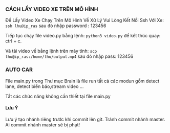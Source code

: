 ### CÁCH LẤY VIDEO XE TRÊN MÔ HÌNH
Để Lấy Video Xe Chạy Trên Mô Hình Về Xử Lý Vui Lòng Kết Nối Ssh Với Xe:
```ssh lhu@ip_ras``` sau đó nhập password : 123456

Tiếp tục chạy file video.py bằng lệnh:
```python3 video.py``` để kết thúc quay: ctrl + c.


Và tải video về bằng lệnh trên máy tính:
```scp lhu@ip_ras:/home/lhu/output.mp4``` sau đó nhập pass: 123456
### AUTO CAR
File main.py trong Thư mục Brain là file run tất cả các modun gồm detect lane, detect biển báo,stream video ...

Tắt các chức năng không cần thiết tại file main.py

#### Lưu Ý
Lưu ý tạo nhánh riêng trước khi commit lên git. Tránh commit nhánh master. Ai commit nhánh master sẽ bị phạt!
